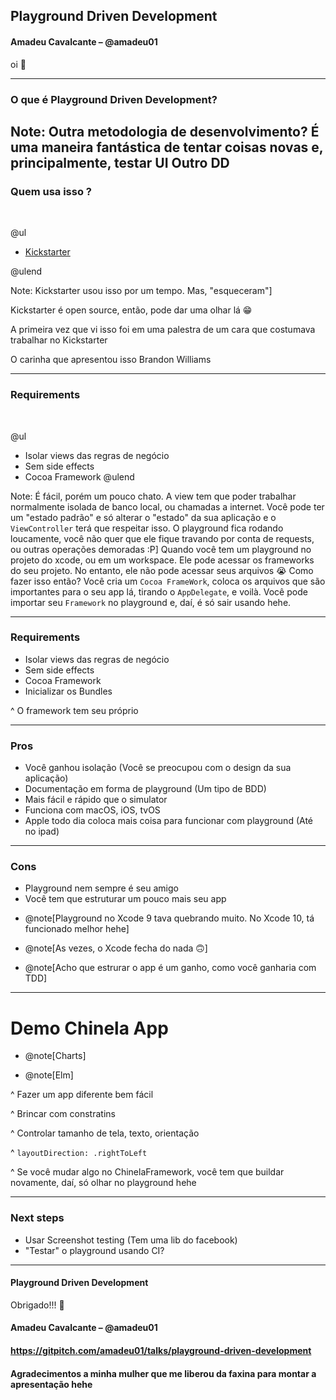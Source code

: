 
## Playground Driven Development
#### Amadeu Cavalcante – @amadeu01


 oi 👋




---

### O que é Playground Driven Development?



Note:
Outra metodologia de desenvolvimento?
É uma maneira fantástica de tentar coisas novas e, principalmente, testar UI
Outro <Alguma coisa>DD
---

### Quem usa isso ?
<br>

@ul

- [Kickstarter](https://www.github.com/kickstarter/ios-oss)

@ulend

Note:
Kickstarter usou isso por um tempo. Mas, "esqueceram"]

Kickstarter é open source, então, pode dar uma olhar lá 😁

A primeira vez que vi isso foi em uma palestra de um cara que costumava trabalhar no Kickstarter

O carinha que apresentou isso Brandon Williams

---

### Requirements
<br>

@ul

- Isolar views das regras de negócio 
- Sem side effects
- Cocoa Framework
@ulend

Note: É fácil, porém um pouco chato. A view tem que poder trabalhar normalmente isolada de banco local, ou chamadas a internet. Você pode ter um "estado padrão" e só alterar o "estado" da sua aplicação e o `ViewController` terá que respeitar isso.
O playground fica rodando loucamente, você não quer que ele fique travando por conta de requests, ou outras operações demoradas :P]
Quando você tem um playground no projeto do xcode, ou em um workspace. Ele pode acessar os frameworks do seu projeto. No entanto, ele não pode acessar seus arquivos 😭 Como fazer isso então? Você cria um `Cocoa FrameWork`, coloca os arquivos que são importantes para o seu app lá, tirando o `AppDelegate`, e voilà. Você pode importar seu `Framework` no playground e, daí, é só sair usando hehe.

---

### Requirements

* Isolar views das regras de negócio
* Sem side effects
* Cocoa Framework
* Inicializar os Bundles

^ O framework tem seu próprio

---

###  Pros

* Você ganhou isolação (Você se preocupou com o design da sua aplicação)
* Documentação em forma de playground (Um tipo de BDD)
* Mais fácil e rápido que o simulator
* Funciona com macOS, iOS, tvOS
* Apple todo dia coloca mais coisa para funcionar com playground (Até no ipad)

---

### Cons

* Playground nem sempre é seu amigo
* Você tem que estruturar um pouco mais seu app

- @note[Playground no Xcode 9 tava quebrando muito. No Xcode 10, tá funcionado melhor hehe]

- @note[As vezes, o Xcode fecha do nada 🙃]

- @note[Acho que estrurar o app é um ganho, como você ganharia com TDD]

---

# Demo Chinela App

- @note[Charts]

- @note[Elm]

^ Fazer um app diferente bem fácil

^ Brincar com constratins

^ Controlar tamanho de tela, texto, orientação

^ `layoutDirection: .rightToLeft`

^ Se você mudar algo no ChinelaFramework, você tem que buildar novamente, daí, só olhar no playground hehe

---

### Next steps

* Usar Screenshot testing (Tem uma lib do facebook)
* "Testar" o playground usando CI?

---

#### Playground Driven Development

Obrigado!!!  👋

#### Amadeu Cavalcante – @amadeu01
#### https://gitpitch.com/amadeu01/talks/playground-driven-development

#### Agradecimentos a minha mulher que me liberou da faxina para montar a apresentação hehe

